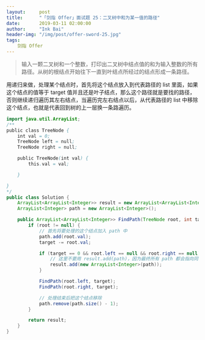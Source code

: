 ```yaml
---
layout:     post
title:      "「剑指 Offer」面试题 25：二叉树中和为某一值的路径"
date:       2019-03-11 02:00:00
author:     "Ink Bai"
header-img: "/img/post/offer-sword-25.jpg"
tags:
    剑指 Offer
---
```


> 输入一颗二叉树和一个整数，打印出二叉树中结点值的和为输入整数的所有路径。从树的根结点开始往下一直到叶结点所经过的结点形成一条路径。

用递归来做，处理某个结点时，首先将这个结点放入到代表路径的 list 里面，如果这个结点的值等于 target 值并且还是叶子结点，那么这个路径就是要找的路径，否则继续递归遍历其左右结点，当遍历完左右结点以后，从代表路径的 list 中移除这个结点，也就是代表回到树的上一层换一条路遍历。

```java
import java.util.ArrayList;
/**
public class TreeNode {
    int val = 0;
    TreeNode left = null;
    TreeNode right = null;

    public TreeNode(int val) {
        this.val = val;

    }

}
*/
public class Solution {
    ArrayList<ArrayList<Integer>> result = new ArrayList<ArrayList<Integer>>();
    ArrayList<Integer> path = new ArrayList<Integer>();

    public ArrayList<ArrayList<Integer>> FindPath(TreeNode root, int target) {
        if (root != null) {
            // 首先将要处理的这个结点加入 path 中
            path.add(root.val);
            target -= root.val;

            if (target == 0 && root.left == null && root.right == null) {
                // 这里不要用 result.add(path)，因为最终所有 path 都会指向同一个引用，最终结果为空
                result.add(new ArrayList<Integer>(path));
            }

            FindPath(root.left, target);
            FindPath(root.right, target);

            // 处理结束后把这个结点移除
            path.remove(path.size() - 1);
        }

        return result;
    }
}
```
